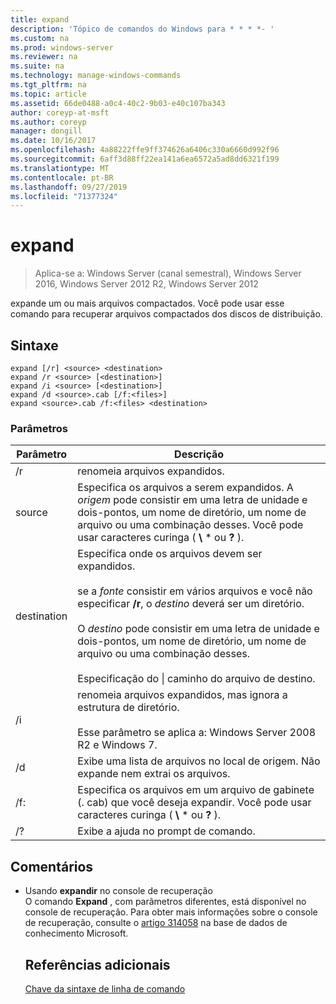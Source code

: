 ```yaml
---
title: expand
description: 'Tópico de comandos do Windows para * * * *- '
ms.custom: na
ms.prod: windows-server
ms.reviewer: na
ms.suite: na
ms.technology: manage-windows-commands
ms.tgt_pltfrm: na
ms.topic: article
ms.assetid: 66de0488-a0c4-40c2-9b03-e40c107ba343
author: coreyp-at-msft
ms.author: coreyp
manager: dongill
ms.date: 10/16/2017
ms.openlocfilehash: 4a88222ffe9ff374626a6406c330a6660d992f96
ms.sourcegitcommit: 6aff3d88ff22ea141a6ea6572a5ad8dd6321f199
ms.translationtype: MT
ms.contentlocale: pt-BR
ms.lasthandoff: 09/27/2019
ms.locfileid: "71377324"
---
```

# <a name="expand"></a>expand

>Aplica-se a: Windows Server (canal semestral), Windows Server 2016, Windows Server 2012 R2, Windows Server 2012

expande um ou mais arquivos compactados. Você pode usar esse comando para recuperar arquivos compactados dos discos de distribuição.  
## <a name="syntax"></a>Sintaxe  
```  
expand [/r] <source> <destination>  
expand /r <source> [<destination>]  
expand /i <source> [<destination>]  
expand /d <source>.cab [/f:<files>]  
expand <source>.cab /f:<files> <destination>  
```  
### <a name="parameters"></a>Parâmetros  

|  Parâmetro  |                                                                                                                                                                   Descrição                                                                                                                                                                    |
|-------------|--------------------------------------------------------------------------------------------------------------------------------------------------------------------------------------------------------------------------------------------------------------------------------------------------------------------------------------------------|
|     /r      |                                                                                                                                                             renomeia arquivos expandidos.                                                                                                                                                              |
|   source    |                                                                              Especifica os arquivos a serem expandidos. A *origem* pode consistir em uma letra de unidade e dois-pontos, um nome de diretório, um nome de arquivo ou uma combinação desses. Você pode usar caracteres curinga ( **\\** \* ou **?** ).                                                                               |
| destination | Especifica onde os arquivos devem ser expandidos.<br /><br />se a *fonte* consistir em vários arquivos e você não especificar **/r**, o *destino* deverá ser um diretório.<br /><br />O *destino* pode consistir em uma letra de unidade e dois-pontos, um nome de diretório, um nome de arquivo ou uma combinação desses.<br /><br />Especificação do &#124; caminho do arquivo de destino. |
|     /i      |                                                                                                   renomeia arquivos expandidos, mas ignora a estrutura de diretório.<br /><br />Esse parâmetro se aplica a:  Windows Server 2008 R2 e Windows 7.                                                                                                    |
|     /d      |                                                                                                                              Exibe uma lista de arquivos no local de origem. Não expande nem extrai os arquivos.                                                                                                                              |
|     /f:     |                                                                                                                 Especifica os arquivos em um arquivo de gabinete (. cab) que você deseja expandir. Você pode usar caracteres curinga ( **\\** \* ou **?** ).                                                                                                                 |
|     /?      |                                                                                                                                                       Exibe a ajuda no prompt de comando.                                                                                                                                                       |

## <a name="remarks"></a>Comentários  
- Usando **expandir** no console de recuperação  
  O comando **Expand** , com parâmetros diferentes, está disponível no console de recuperação. Para obter mais informações sobre o console de recuperação, consulte o [artigo 314058](https://support.microsoft.com/kb/314058) na base de dados de conhecimento Microsoft.  
  ## <a name="additional-references"></a>Referências adicionais  
  [Chave da sintaxe de linha de comando](command-line-syntax-key.md)  
